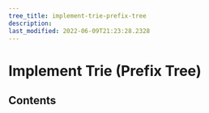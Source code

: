 ```yaml
---
tree_title: implement-trie-prefix-tree
description: 
last_modified: 2022-06-09T21:23:28.2328
---
```


# Implement Trie (Prefix Tree)

## Contents
